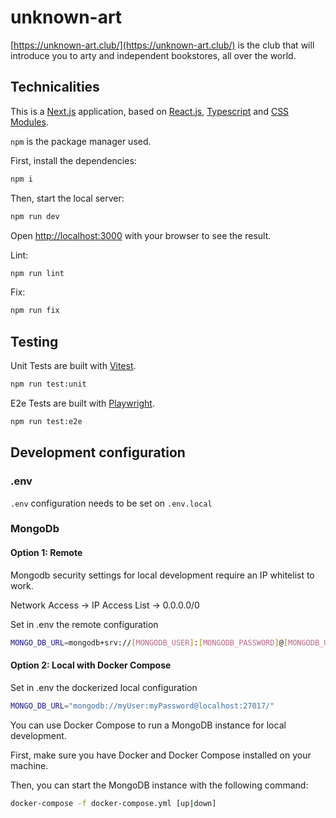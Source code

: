 # unknown-art

[https://unknown-art.club/](https://unknown-art.club/) is the club that will introduce you to arty and independent bookstores, all over the world.

## Technicalities

This is a [Next.js](https://nextjs.org/) application, based on [React.js](https://react.dev/), [Typescript](https://www.typescriptlang.org/) and [CSS Modules](https://github.com/css-modules/css-modules).

`npm` is the package manager used.

First, install the dependencies:

```bash
npm i
```

Then, start the local server:

```bash
npm run dev
```

Open [http://localhost:3000](http://localhost:3000) with your browser to see the result.

Lint:

```bash
npm run lint
```

Fix:

```bash
npm run fix
```

## Testing

Unit Tests are built with [Vitest](https://vitest.dev/).

```bash
npm run test:unit
```

E2e Tests are built with [Playwright](https://playwright.dev/).

```bash
npm run test:e2e
```

## Development configuration

### .env

`.env` configuration needs to be set on `.env.local`

### MongoDb

#### Option 1: Remote

Mongodb security settings for local development require an IP whitelist to work.

Network Access -> IP Access List -> 0.0.0.0/0

Set in .env the remote configuration

```bash
MONGO_DB_URL=mongodb+srv://[MONGODB_USER]:[MONGODB_PASSWORD]@[MONGODB_URL]/
```

#### Option 2: Local with Docker Compose

Set in .env the dockerized local configuration

```bash
MONGO_DB_URL="mongodb://myUser:myPassword@localhost:27017/"
```

You can use Docker Compose to run a MongoDB instance for local development.

First, make sure you have Docker and Docker Compose installed on your machine.

Then, you can start the MongoDB instance with the following command:

```bash
docker-compose -f docker-compose.yml [up|down]
```
